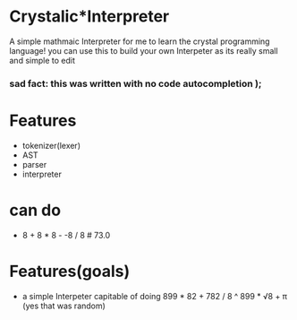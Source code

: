 # Crystalic*Interpreter
A simple mathmaic Interpreter for me to learn the crystal programming language!
you can use this to build your own Interpeter as its really small and simple to edit

### sad fact: this was written with no code autocompletion );
# Features
- tokenizer(lexer)
- AST
- parser
- interpreter
# can do 
- 8 + 8 * 8 - -8 / 8 # 73.0
# Features(goals)
- a simple Interpeter capitable of doing 899 * 82 + 782 / 8 ^ 899 * √8 + π (yes that was random)
